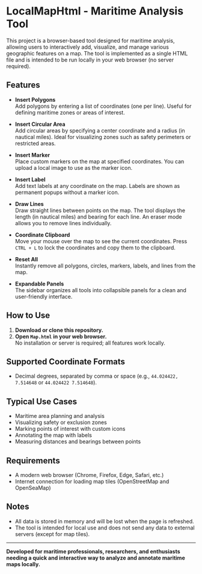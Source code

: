 # LocalMapHtml - Maritime Analysis Tool

This project is a browser-based tool designed for maritime analysis, allowing users to interactively add, visualize, and manage various geographic features on a map. The tool is implemented as a single HTML file and is intended to be run locally in your web browser (no server required).

## Features

- **Insert Polygons**  
  Add polygons by entering a list of coordinates (one per line). Useful for defining maritime zones or areas of interest.

- **Insert Circular Area**  
  Add circular areas by specifying a center coordinate and a radius (in nautical miles). Ideal for visualizing zones such as safety perimeters or restricted areas.

- **Insert Marker**  
  Place custom markers on the map at specified coordinates. You can upload a local image to use as the marker icon.

- **Insert Label**  
  Add text labels at any coordinate on the map. Labels are shown as permanent popups without a marker icon.

- **Draw Lines**  
  Draw straight lines between points on the map. The tool displays the length (in nautical miles) and bearing for each line. An eraser mode allows you to remove lines individually.

- **Coordinate Clipboard**  
  Move your mouse over the map to see the current coordinates. Press `CTRL + L` to lock the coordinates and copy them to the clipboard.

- **Reset All**  
  Instantly remove all polygons, circles, markers, labels, and lines from the map.

- **Expandable Panels**  
  The sidebar organizes all tools into collapsible panels for a clean and user-friendly interface.

## How to Use

1. **Download or clone this repository.**
2. **Open `Map.html` in your web browser.**  
   No installation or server is required; all features work locally.

## Supported Coordinate Formats

- Decimal degrees, separated by comma or space (e.g., `44.024422, 7.514648` or `44.024422 7.514648`).

## Typical Use Cases

- Maritime area planning and analysis
- Visualizing safety or exclusion zones
- Marking points of interest with custom icons
- Annotating the map with labels
- Measuring distances and bearings between points

## Requirements

- A modern web browser (Chrome, Firefox, Edge, Safari, etc.)
- Internet connection for loading map tiles (OpenStreetMap and OpenSeaMap)

## Notes

- All data is stored in memory and will be lost when the page is refreshed.
- The tool is intended for local use and does not send any data to external servers (except for map tiles).

---

**Developed for maritime professionals, researchers, and enthusiasts needing a quick and interactive way to analyze and annotate maritime maps locally.**